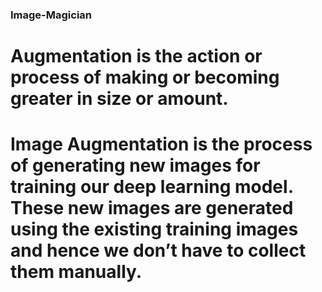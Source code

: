 ### Image-Magician
# Augmentation is the action or process of making or becoming greater in size or amount.

# Image Augmentation is the process of generating new images for training our deep learning model. These new images are generated using the existing training images and hence we don’t have to collect them manually.
